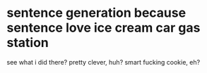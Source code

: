 # sentence generation because sentence love ice cream car gas station 
see what i did there? pretty clever, huh? smart fucking cookie, eh? 